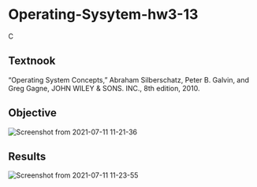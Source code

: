 # Operating-Sysytem-hw3-13
C
## Textnook
“Operating System Concepts,” Abraham Silberschatz, Peter B. Galvin, and Greg Gagne, JOHN WILEY & SONS. INC., 8th edition, 2010.
## Objective

![Screenshot from 2021-07-11 11-21-36](https://user-images.githubusercontent.com/66109376/125181711-30d24800-e23a-11eb-8c68-77d7a5a1a336.png)

## Results

![Screenshot from 2021-07-11 11-23-55](https://user-images.githubusercontent.com/66109376/125181739-84dd2c80-e23a-11eb-9212-be09d5b50b74.png)
